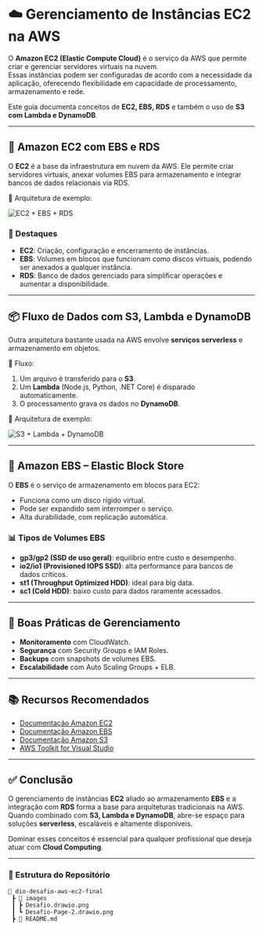 # ☁️ Gerenciamento de Instâncias EC2 na AWS  

O **Amazon EC2 (Elastic Compute Cloud)** é o serviço da AWS que permite criar e gerenciar servidores virtuais na nuvem.  
Essas instâncias podem ser configuradas de acordo com a necessidade da aplicação, oferecendo flexibilidade em capacidade de processamento, armazenamento e rede.  

Este guia documenta conceitos de **EC2, EBS, RDS** e também o uso de **S3 com Lambda e DynamoDB**.  

---

## 🚀 Amazon EC2 com EBS e RDS  
O **EC2** é a base da infraestrutura em nuvem da AWS. Ele permite criar servidores virtuais, anexar volumes EBS para armazenamento e integrar bancos de dados relacionais via RDS.  

📌 Arquitetura de exemplo:  

![EC2 + EBS + RDS](./images/Desafio-Page-2.drawio.png)  

### 🔑 Destaques  
- **EC2**: Criação, configuração e encerramento de instâncias.  
- **EBS**: Volumes em blocos que funcionam como discos virtuais, podendo ser anexados a qualquer instância.  
- **RDS**: Banco de dados gerenciado para simplificar operações e aumentar a disponibilidade.  

---

## 📦 Fluxo de Dados com S3, Lambda e DynamoDB  
Outra arquitetura bastante usada na AWS envolve **serviços serverless** e armazenamento em objetos.  

📌 Fluxo:  
1. Um arquivo é transferido para o **S3**.  
2. Um **Lambda** (Node.js, Python, .NET Core) é disparado automaticamente.  
3. O processamento grava os dados no **DynamoDB**.  

📌 Arquitetura de exemplo:  

![S3 + Lambda + DynamoDB](./images/Desafio.drawio.png)  

---

## 💾 Amazon EBS – Elastic Block Store  
O **EBS** é o serviço de armazenamento em blocos para EC2:  
- Funciona como um disco rígido virtual.  
- Pode ser expandido sem interromper o serviço.  
- Alta durabilidade, com replicação automática.  

### 📊 Tipos de Volumes EBS  
- **gp3/gp2 (SSD de uso geral)**: equilíbrio entre custo e desempenho.  
- **io2/io1 (Provisioned IOPS SSD)**: alta performance para bancos de dados críticos.  
- **st1 (Throughput Optimized HDD)**: ideal para big data.  
- **sc1 (Cold HDD)**: baixo custo para dados raramente acessados.  

---

## 🔄 Boas Práticas de Gerenciamento  
- **Monitoramento** com CloudWatch.  
- **Segurança** com Security Groups e IAM Roles.  
- **Backups** com snapshots de volumes EBS.  
- **Escalabilidade** com Auto Scaling Groups + ELB.  

---

## 📚 Recursos Recomendados  
- [Documentação Amazon EC2](https://docs.aws.amazon.com/ec2/)  
- [Documentação Amazon EBS](https://docs.aws.amazon.com/ebs/)  
- [Documentação Amazon S3](https://docs.aws.amazon.com/s3/)  
- [AWS Toolkit for Visual Studio](https://docs.aws.amazon.com/toolkit-for-visual-studio/latest/user-guide/)  

---

## ✅ Conclusão  
O gerenciamento de instâncias **EC2** aliado ao armazenamento **EBS** e a integração com **RDS** forma a base para arquiteturas tradicionais na AWS.  
Quando combinado com **S3, Lambda e DynamoDB**, abre-se espaço para soluções **serverless**, escaláveis e altamente disponíveis.  

Dominar esses conceitos é essencial para qualquer profissional que deseja atuar com **Cloud Computing**.  

---

### 📌 Estrutura do Repositório  
```
📂 dio-desafio-aws-ec2-final
 ┣ 📂 images
 ┃ ┣ Desafio.drawio.png
 ┃ ┗ Desafio-Page-2.drawio.png
 ┣ 📜 README.md
```
